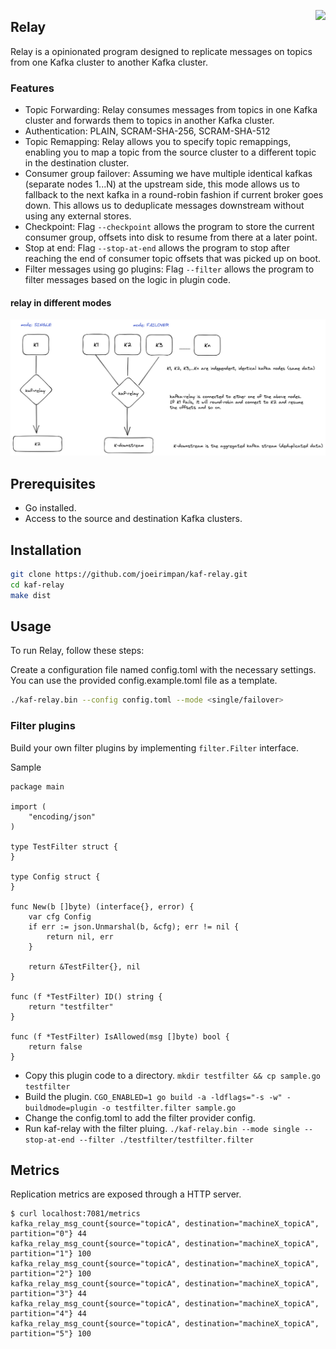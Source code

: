 <a href="https://zerodha.tech"><img src="https://zerodha.tech/static/images/github-badge.svg" align="right" /></a>
## Relay

Relay is a opinionated program designed to replicate messages on topics from one Kafka cluster to another Kafka cluster.

### Features

* Topic Forwarding: Relay consumes messages from topics in one Kafka cluster and forwards them to topics in another Kafka cluster.
* Authentication: PLAIN, SCRAM-SHA-256, SCRAM-SHA-512
* Topic Remapping: Relay allows you to specify topic remappings, enabling you to map a topic from the source cluster to a different topic in the destination cluster.
* Consumer group failover: Assuming we have multiple identical kafkas (separate nodes 1...N) at the upstream side, this mode allows us to fallback to the next kafka in a round-robin fashion if current broker goes down. This allows us to deduplicate messages downstream without using any external stores.
* Checkpoint: Flag `--checkpoint` allows the program to store the current consumer group, offsets into disk to resume from there at a later point.
* Stop at end: Flag `--stop-at-end` allows the program to stop after reaching the end of consumer topic offsets that was picked up on boot.
* Filter messages using go plugins: Flag `--filter` allows the program to filter messages based on the logic in plugin code.

#### relay in different modes

![image](./screenshots/relay.png)

## Prerequisites

* Go installed.
* Access to the source and destination Kafka clusters.

## Installation

```bash
git clone https://github.com/joeirimpan/kaf-relay.git
cd kaf-relay
make dist
```

## Usage

To run Relay, follow these steps:

Create a configuration file named config.toml with the necessary settings. You can use the provided config.example.toml file as a template.

```bash
./kaf-relay.bin --config config.toml --mode <single/failover>
```

### Filter plugins

Build your own filter plugins by implementing `filter.Filter` interface.

Sample
```golang
package main

import (
	"encoding/json"
)

type TestFilter struct {
}

type Config struct {
}

func New(b []byte) (interface{}, error) {
	var cfg Config
	if err := json.Unmarshal(b, &cfg); err != nil {
		return nil, err
	}

	return &TestFilter{}, nil
}

func (f *TestFilter) ID() string {
	return "testfilter"
}

func (f *TestFilter) IsAllowed(msg []byte) bool {
	return false
}
```
* Copy this plugin code to a directory. `mkdir testfilter && cp sample.go testfilter`
* Build the plugin. `CGO_ENABLED=1 go build -a -ldflags="-s -w" -buildmode=plugin -o testfilter.filter sample.go`
* Change the config.toml to add the filter provider config.
* Run kaf-relay with the filter pluing. `./kaf-relay.bin --mode single --stop-at-end --filter ./testfilter/testfilter.filter`

## Metrics

Replication metrics are exposed through a HTTP server.

```
$ curl localhost:7081/metrics
kafka_relay_msg_count{source="topicA", destination="machineX_topicA", partition="0"} 44
kafka_relay_msg_count{source="topicA", destination="machineX_topicA", partition="1"} 100
kafka_relay_msg_count{source="topicA", destination="machineX_topicA", partition="2"} 100
kafka_relay_msg_count{source="topicA", destination="machineX_topicA", partition="3"} 44
kafka_relay_msg_count{source="topicA", destination="machineX_topicA", partition="4"} 44
kafka_relay_msg_count{source="topicA", destination="machineX_topicA", partition="5"} 100
```